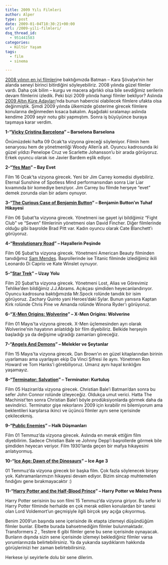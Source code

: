 ```yaml
---
title: 2009 Yılı Filmleri
author: Alper
type: post
date: 2009-01-04T18:30:21+00:00
url: /2009-yili-filmleri/
dsq_thread_id:
  - 951441583
categories:
  - Kültür Yaşam
tags:
  - film
  - sinema

---
```

[2008 yılının en iyi filmleri][1]ne baktığımızda Batman &#8211; Kara Şövalye&#8217;nin her alanda seneyi birinci bitirdiğini söyleyebiliriz. 2008 yılında güzel filmler vardı. Daha çok bilim &#8211; kurgu ve macera ağırlıklı olsa bile sevdiğimiz serilerin devam filmlerini izledik. Peki bizi 2009 yılında hangi filmler bekliyor? Aslında [2009 Altın Küre Adayları][2]&#8216;nda bunun habercisi olabilecek filmlere ufakta olsa değinmiştik. Şimdi 2009 yılında ülkemizde gösterime girecek filmlere konularına değinmeden kısaca bakalım. Aşağıdaki sıralamayı aslında kendime 2009 seyir notu gibi yapmıştım. Sonra iş büyüyünce buraya taşımaya karar verdim. <!--more-->

**1-“<a href="https://www.imdb.com/title/tt0497465/" target="_blank">Vicky Cristina Barcelona</a>” &#8211; Barselona Barselona**

Önümüzdeki hafta 09 Ocak&#8217;ta vizyona gireceği söyleniyor. Filmin hem senaryosu hem de yönetmenliği Woody Allen&#8217;a ait. Oyuncu kadrosunda iki güzel yıldızı Penelope Cruz ve Scarlette Johansson&#8217;u bir arada görüyoruz. Erkek oyuncu olarak ise Javier Bardem eşlik ediyor.

**2-“<a href="https://www.imdb.com/title/tt1068680/" target="_blank">Yes Man</a>” &#8211; Bay Evet**

Film 16 Ocak&#8217;ta vizyona girecek. Yeni bir Jim Carrey komedisi diyebiliriz. Eternal Sunshine of Spotless Mind performansından sonra Liar Liar kıvamında bir komediye benziyor. Jim Carrey bu filmde herşeye &#8220;evet&#8221; demek zorunda olan bir adamı oynuyor. 

**3-“<a href="https://www.imdb.com/title/tt0421715/" target="_blank">The Curious Case of Benjamin Button</a>” &#8211; Benjamin Button&#8217;ın Tuhaf Hikayesi**

Film 06 Şubat&#8217;ta vizyona girecek. Yönetmeni ise gayet iyi bildiğimiz &#8220;Fight Club&#8221; ve &#8220;Seven&#8221; filmlerinin yönetmeni olan David Fincher. Diğer filmlerinde olduğu gibi başrolde Brad Pitt var. Kadın oyuncu olarak Cate Blanchett&#8217;ı görüyoruz. 

**4-“<a href="https://www.imdb.com/title/tt0959337/" target="_blank">Revolutionary Road</a>” &#8211; Hayallerin Peşinde**

Film 06 Şubat&#8217;ta vizyona girecek. Yönetmeni American Beauty filminden tanıdığımız [Sam Mendes][3]. Başrollerinde ise Titanic filminde izlediğimiz ikili Leonardo Di Caprio ve Kate Winslet oynuyor. 

**5-“<a href="https://www.imdb.com/title/tt0796366/" target="_blank">Star Trek</a>” &#8211; Uzay Yolu**

Film 20 Şubat&#8217;ta vizyona girecek. Yönetmeni Lost, Alias ve Görevimiz Tehlike&#8217;den bildiğimiz J.J.Abrams. Açıkçası şimdiden heyecanlandırıyor. Oyuncu kadrosuna baktığımızda Mr.Spock rolünde tanıdık bir isim görüyoruz. Zachary Quinto yani Heroes&#8217;daki Sylar. Bunun yanısıra Kaptan Kirk rolünde Chris Pine ve Amanda rolünde Winona Ryder&#8217;ı görüyoruz. 

**6-“<a href="https://www.imdb.com/title/tt0458525/" target="_blank">X-Men Origins: Wolverine</a>” &#8211; X-Men Origins: Wolverine**

Film 01 Mayıs&#8217;ta vizyona girecek. X-Men üçlemesinden ayrı olarak Wolverine&#8217;nin hayatının anlatıldığı bir film diyebiliriz. Belkide herşeyin başladığı ya da değişime uğradığı zamanları göreceğiz.

**7-“<a href="https://www.imdb.com/title/tt0808151/" target="_blank">Angels And Demons</a>” &#8211; Melekler ve Şeytanlar**

Film 15 Mayıs&#8217;ta vizyona girecek. Dan Brown&#8217;ın en güzel kitaplarından birinin uyarlaması ama uyarlayan ekip Da Vinci Şifresi ile aynı. Yönetmen Ron Howard ve Tom Hanks&#8217;i görebiliyoruz. Umarız aynı hayal kırıklığını yaşamayız.

**8-“<a href="https://www.imdb.com/title/tt0438488/" target="_blank">Terminator: Salvation</a>” &#8211; Terminator: Kurtuluş**

Film 05 Haziran&#8217;da vizyona girecek. Christian Bale&#8217;i Batman&#8217;dan sonra bu sefer John Connor rolünde izleyeceğiz. Oldukça umut verici. Hatta The Machinist&#8217;ten sonra Christian Bale&#8217;i böyle prodüksiyonlarda görmek daha da sevindirici. Terminator gişe rekorlarını 2009 için kırabilir mi bilemiyorum ama beklentileri karşılarsa ikinci ve üçüncü filmler aynı sene içerisinde çekilecekmiş.

**9-“<a href="https://www.imdb.com/title/tt1152836/" target="_blank">Public Enemies</a>” &#8211; Halk Düşmanları**

Film 01 Temmuz&#8217;da vizyona girecek. Aslında en merak ettiğim film diyebilirim. Sadece Christian Bale ve Johnny Depp&#8217;i başrollerde görmek bile şimdiden heyecan veriyor. Film 1930&#8217;larda geçen bir mafya hikayesini anlatıyormuş.

**10-“<a href="https://www.imdb.com/title/tt1080016/" target="_blank">Ice Age: Dawn of the Dinosaurs</a>” &#8211; Ice Age 3**

01 Temmuz&#8217;da vizyona girecek bir başka film. Çok fazla söylenecek birşey yok. Kahramanlarımızın hikayesi devam ediyor. Bizim sincap muhtemelen fındığını gene bırakmayacaktır :)

**11-“<a href="https://www.imdb.com/title/tt0417741/" target="_blank">Harry Potter and the Half-Blood Prince</a>” &#8211; Harry Potter ve Melez Prens**

Harry Potter serisinin bu son filmi 15 Temmuz&#8217;da vizyona giriyor. Bu sefer ki Harry Potter filminde herhalde en çok merak edilen konulardan bir tanesi olan Lord Voldemort&#8217;un geçmişiyle ilgili birçok şey açığa çıkıyormuş.

Benim 2009&#8217;un başında sene içerisinde ilk etapta izlemeyi düşündüğüm filmler bunlar. Elbette burada bahsetmediğim filmler bulunmaktadır. Transformers 2 , Testere 6 gibi filmler gene bu sene içerisinde oynayacak. Bunların dışında sizin sene içerisinde izlemeyi beklediğiniz filmler varsa yorumlarınızda belirtebilirsiniz. Ya da yukarıda saydıklarım hakkında görüşlerinizi her zaman belirtebilirsiniz. 

Herkese iyi seyirlerle dolu bir sene dilerim.

 [1]: https://www.murekkep.org/2008-yilinin-en-iyi-filmleri-684
 [2]: https://www.murekkep.org/2009-altin-kure-adaylari-565
 [3]: https://www.imdb.com/name/nm0005222/